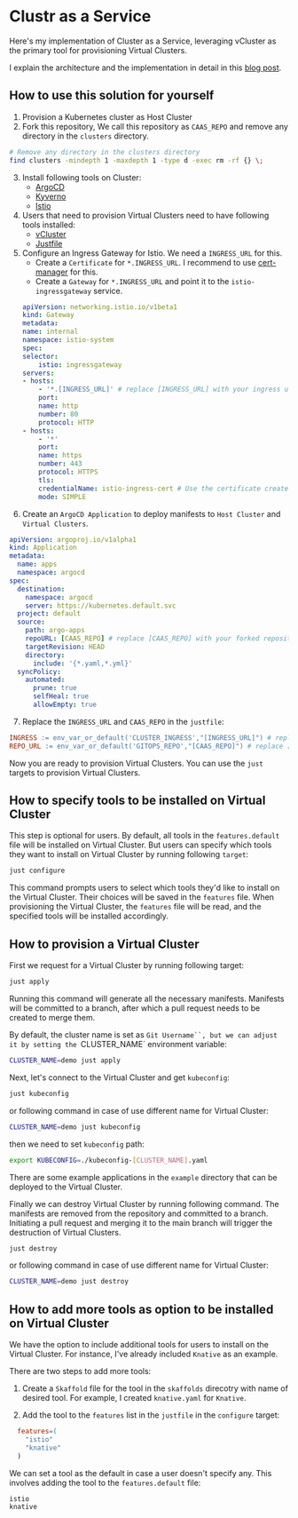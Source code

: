 # Clustr as a Service
Here's my implementation of Cluster as a Service, leveraging vCluster as the primary tool for provisioning Virtual Clusters.

I explain the architecture and the implementation in detail in this [blog post]().

## How to use this solution for yourself

1. Provision a Kubernetes cluster as Host Cluster
2. Fork this repository, We call this repository as `CAAS_REPO` and remove any directory in the `clusters` directory.
```bash
# Remove any directory in the clusters directory
find clusters -mindepth 1 -maxdepth 1 -type d -exec rm -rf {} \; 
```
3. Install following tools on Cluster:
    - [ArgoCD](https://argo-cd.readthedocs.io/en/stable/getting_started/)
    - [Kyverno](https://kyverno.io/docs/installation/)
    - [Istio](https://istio.io/latest/docs/setup/getting-started/)
4. Users that need to provision Virtual Clusters need to have following tools installed:
    - [vCluster](https://www.vcluster.com/docs/getting-started/setup)
    - [Justfile](https://github.com/casey/just)
5. Configure an Ingress Gateway for Istio. We need a `INGRESS_URL` for this.
    - Create a `Certificate` for `*.INGRESS_URL`. I recommend to use [cert-manager](https://cert-manager.io/docs/installation/kubernetes/) for this.
    - Create a `Gateway` for `*.INGRESS_URL` and point it to the `istio-ingressgateway` service.
    ```yaml
    apiVersion: networking.istio.io/v1beta1
    kind: Gateway
    metadata:
    name: internal
    namespace: istio-system
    spec:
    selector:
        istio: ingressgateway
    servers:
    - hosts:
        - '*.[INGRESS_URL]' # replace [INGRESS_URL] with your ingress url
        port:
        name: http
        number: 80
        protocol: HTTP
    - hosts:
        - '*'
        port:
        name: https
        number: 443
        protocol: HTTPS
        tls:
        credentialName: istio-ingress-cert # Use the certificate created in the previous step
        mode: SIMPLE
    ```
6. Create an `ArgoCD Application` to deploy manifests to `Host Cluster` and `Virtual Clusters`.
```yaml
apiVersion: argoproj.io/v1alpha1
kind: Application
metadata:
  name: apps
  namespace: argocd
spec:
  destination:
    namespace: argocd
    server: https://kubernetes.default.svc
  project: default
  source:
    path: argo-apps
    repoURL: [CAAS_REPO] # replace [CAAS_REPO] with your forked repository
    targetRevision: HEAD
    directory:
      include: '{*.yaml,*.yml}'
  syncPolicy:
    automated:
      prune: true
      selfHeal: true
      allowEmpty: true
```
7. Replace the `INGRESS_URL` and `CAAS_REPO` in the `justfile`:
```makefile
INGRESS := env_var_or_default('CLUSTER_INGRESS',"[INGRESS_URL]") # replace [INGRESS_URL] with your ingress url
REPO_URL := env_var_or_default('GITOPS_REPO',"[CAAS_REPO]") # replace [CAAS_REPO] with your forked repository
```

Now you are ready to provision Virtual Clusters. You can use the `just` targets to provision Virtual Clusters.

## How to specify tools to be installed on Virtual Cluster
This step is optional for users. By default, all tools in the `features.default` file will be installed on Virtual Cluster. But users can specify which tools they want to install on Virtual Cluster by running following `target`:

```bash
just configure
```

This command prompts users to select which tools they'd like to install on the Virtual Cluster. Their choices will be saved in the `features` file. When provisioning the Virtual Cluster, the `features` file will be read, and the specified tools will be installed accordingly.



## How to provision a Virtual Cluster
First we request for a Virtual Cluster by running following target:
```bash
just apply
```

Running this command will generate all the necessary manifests. Manifests will be committed to a branch, after which a pull request needs to be created to merge them.

By default, the cluster name is set as `Git Username``, but we can adjust it by setting the `CLUSTER_NAME` environment variable:
```bash
CLUSTER_NAME=demo just apply
```

Next, let's connect to the Virtual Cluster and get `kubeconfig`:

```bash
just kubeconfig
```
or following command in case of use different name for Virtual Cluster:
```bash
CLUSTER_NAME=demo just kubeconfig
```

then we need to set `kubeconfig` path:

```bash
export KUBECONFIG=./kubeconfig-[CLUSTER_NAME].yaml
```

There are some example applications in the `example` directory that can be deployed to the Virtual Cluster.

Finally we can destroy Virtual Cluster by running following command. The manifests are removed from the repository and committed to a branch. Initiating a pull request and merging it to the main branch will trigger the destruction of Virtual Clusters.

```bash
just destroy
```

or following command in case of use different name for Virtual Cluster:

```bash
CLUSTER_NAME=demo just destroy
```

## How to add more tools as option to be installed on Virtual Cluster
We have the option to include additional tools for users to install on the Virtual Cluster. For instance, I've already included `Knative` as an example.

There are two steps to add more tools:

1. Create a `Skaffold` file for the tool in the `skaffolds` direcotry with name of desired tool. For example, I created `knative.yaml` for `Knative`.

2. Add the tool to the `features` list in the `justfile` in the `configure` target:
```makefile
  features=(
    "istio"
    "knative"
  )
```

We can set a tool as the default in case a user doesn't specify any. This involves adding the tool to the `features.default` file:

```text
istio
knative
```


